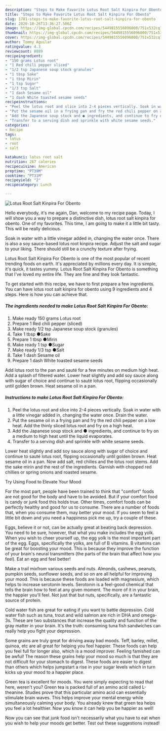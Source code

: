 ```yaml
---
description: "Steps to Make Favorite Lotus Root Salt Kinpira For Obento"
title: "Steps to Make Favorite Lotus Root Salt Kinpira For Obento"
slug: 1781-steps-to-make-favorite-lotus-root-salt-kinpira-for-obento
date: 2020-10-26T13:36:27.506Z
image: https://img-global.cpcdn.com/recipes/5449815556096000/751x532cq70/lotus-root-salt-kinpira-for-obento-recipe-main-photo.jpg
thumbnail: https://img-global.cpcdn.com/recipes/5449815556096000/751x532cq70/lotus-root-salt-kinpira-for-obento-recipe-main-photo.jpg
cover: https://img-global.cpcdn.com/recipes/5449815556096000/751x532cq70/lotus-root-salt-kinpira-for-obento-recipe-main-photo.jpg
author: Tommy Aguilar
ratingvalue: 4.3
reviewcount: 8089
recipeingredient:
- "150 grams Lotus root"
- "1 Red chili pepper sliced"
- "1/2 tsp Japanese soup stock granules"
- "1 tbsp Sake"
- "1 tbsp Mirin"
- "1 tsp Sugar"
- "1/3 tsp Salt"
- "1 dash Sesame oil"
- "1 dash White toasted sesame seeds"
recipeinstructions:
- "Peel the lotus root and slice into 2-4 pieces vertically. Soak in water with a little vinegar added in, changing the water once. Drain the water."
- "Put the sesame oil in a frying pan and fry the red chili pepper on a low heat. Add the thinly sliced lotus root and fry on a high heat."
- "Add the Japanese soup stock and ● ingredients, and continue to fry on a medium to high heat until the liquid evaporates."
- "Transfer to a serving dish and sprinkle with white sesame seeds."
categories:
- Recipe
tags:
- lotus
- root
- salt

katakunci: lotus root salt 
nutrition: 267 calories
recipecuisine: American
preptime: "PT39M"
cooktime: "PT31M"
recipeyield: "2"
recipecategory: Lunch

---
```



![Lotus Root Salt Kinpira For Obento](https://img-global.cpcdn.com/recipes/5449815556096000/751x532cq70/lotus-root-salt-kinpira-for-obento-recipe-main-photo.jpg)

Hello everybody, it's me again, Dan, welcome to my recipe page. Today, I will show you a way to prepare a distinctive dish, lotus root salt kinpira for obento. One of my favorites. This time, I am going to make it a little bit tasty. This will be really delicious.

Soak in water with a little vinegar added in, changing the water once. There is also a soy sauce-based lotus root kinpira recipe. Adjust the salt and sugar to your liking. There should still be a crunchy texture after frying.

Lotus Root Salt Kinpira For Obento is one of the most popular of recent trending foods on earth. It's appreciated by millions every day. It is simple, it's quick, it tastes yummy. Lotus Root Salt Kinpira For Obento is something that I've loved my entire life. They are fine and they look fantastic.


To get started with this recipe, we have to first prepare a few ingredients. You can have lotus root salt kinpira for obento using 9 ingredients and 4 steps. Here is how you can achieve that.

<!--inarticleads1-->

##### The ingredients needed to make Lotus Root Salt Kinpira For Obento:

1. Make ready 150 grams Lotus root
1. Prepare 1 Red chili pepper (sliced)
1. Make ready 1/2 tsp Japanese soup stock (granules)
1. Take 1 tbsp ●Sake
1. Prepare 1 tbsp ●Mirin
1. Make ready 1 tsp ●Sugar
1. Make ready 1/3 tsp ●Salt
1. Take 1 dash Sesame oil
1. Prepare 1 dash White toasted sesame seeds


Add lotus root to the pan and sauté for a few minutes on medium high heat. Add a splash of filtered water. Lower heat slightly and add soy sauce along with sugar of choice and continue to sauté lotus root, flipping occasionally until golden brown. Heat sesame oil in a pan. 

<!--inarticleads2-->

##### Instructions to make Lotus Root Salt Kinpira For Obento:

1. Peel the lotus root and slice into 2-4 pieces vertically. Soak in water with a little vinegar added in, changing the water once. Drain the water.
1. Put the sesame oil in a frying pan and fry the red chili pepper on a low heat. Add the thinly sliced lotus root and fry on a high heat.
1. Add the Japanese soup stock and ● ingredients, and continue to fry on a medium to high heat until the liquid evaporates.
1. Transfer to a serving dish and sprinkle with white sesame seeds.


Lower heat slightly and add soy sauce along with sugar of choice and continue to sauté lotus root, flipping occasionally until golden brown. Heat sesame oil in a pan. Now add salt, red chilies and the lotus root stems. Add the sake mirin and the rest of the ingredients. Garnish with chopped red chillies or spring onions and roasted sesame. 

Try Using Food to Elevate Your Mood


For the most part, people have been trained to think that "comfort" foods are not good for the body and have to be avoided. But if your comfort food is candy or junk food this holds true. Other times, comfort foods can be perfectly healthy and good for us to consume. There are a number of foods that, when you consume them, may better your mood. If you seem to feel a little bit down and you need a happiness pick me up, try a couple of these.

Eggs, believe it or not, can be actually great at beating back depression. You need to be sure, however, that what you make includes the egg yolk. When you wish to cheer yourself up, the egg yolk is the most important part of the egg. Eggs, specifically the yolks, are full of B vitamins. B vitamins can be great for boosting your mood. This is because they improve the function of your brain's neural transmitters (the parts of the brain that affect how you feel). Eat an egg and feel better!

Make a trail mixfrom various seeds and nuts. Almonds, cashews, peanuts, pumpkin seeds, sunflower seeds, and so on are all helpful for improving your mood. This is because these foods are loaded with magnesium, which helps to increase serotonin levels. Serotonin is a feel-good chemical that tells the brain how to feel at any given moment. The more of it in your brain, the happier you'll feel. Not just that but nuts, specifically, are a fantastic source of protein.

Cold water fish are great for eating if you want to battle depression. Cold water fish such as tuna, trout and wild salmon are rich in DHA and omega-3s. These are two substances that increase the quality and function of the gray matter in your brain. It's the truth: consuming tuna fish sandwiches can really help you fight your depression. 

Some grains are truly great for driving away bad moods. Teff, barley, millet, quinoa, etc are all great for helping you feel happier. These foods can help you feel full for longer also, which is a mood improver. Feeling famished can be awful! The reason these grains help your mood so much is that they are not difficult for your stomach to digest. These foods are easier to digest than others which helps jumpstart a rise in your sugar levels which in turn kicks up your mood to a happier place.

Green tea is excellent for moods. You were simply expecting to read that here, weren't you? Green tea is packed full of an amino acid called L-theanine. Studies prove that this particular amino acid can essentially stimulate brain waves. This helps improve your mental energy while simultaneously calming your body. You already knew that green tea helps you feel a lot healthier. Now you know it can help you be happier as well!

Now you can see that junk food isn't necessarily what you have to eat when you wish to help your moods get better. Test out  these suggestions  instead!

